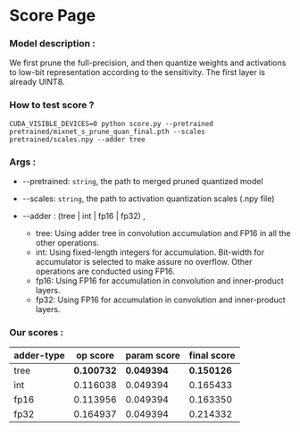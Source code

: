 # Score Page

### Model description :
We first prune the full-precision, and then quantize weights and activations to low-bit representation according to the sensitivity.
The first layer is already UINT8.

### How to test score ?

```shell
CUDA_VISIBLE_DEVICES=0 python score.py --pretrained pretrained/mixnet_s_prune_quan_final.pth --scales pretrained/scales.npy --adder tree
```

### Args :
* --pretrained: `string`, the path to merged pruned quantized model
* --scales: `string`, the path to activation quantization scales (.npy file)
* --adder : (tree | int | fp16 | fp32) ,

  * tree: Using adder tree in convolution accumulation and FP16 in all the other operations.
  * int: Using fixed-length integers for accumulation. Bit-width for accumulator is selected to make assure no overflow. Other operations are conducted using FP16.
  * fp16: Using FP16 for accumulation in convolution and inner-product layers.
  * fp32: Using FP16 for accumulation in convolution and inner-product layers.

### Our scores : 
adder-type | op score | param score | final score
------------ | ------------- | ----------- | -----------------
tree | **0.100732** | **0.049394** | **0.150126**
int | 0.116038 | 0.049394 | 0.165433
fp16 | 0.113956 | 0.049394 | 0.163350
fp32 | 0.164937 | 0.049394 | 0.214332
